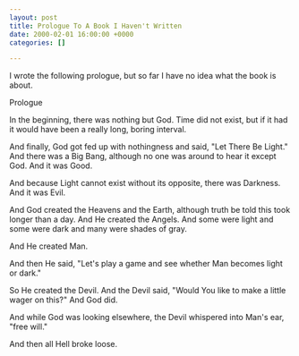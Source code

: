 ```yaml
---
layout: post
title: Prologue To A Book I Haven't Written
date: 2000-02-01 16:00:00 +0000
categories: []

---
```

I wrote the following prologue, but so far I have no idea what the book is about.

Prologue

In the beginning, there was nothing but God. Time did not exist, but if it had it would have been a really long, boring interval. 

And finally, God got fed up with nothingness and said, "Let There Be Light."  And there was a Big Bang, although no one was around to hear it except God. And it was Good.

And because Light cannot exist without its opposite, there was Darkness. And it was Evil.

And God created the Heavens and the Earth, although truth be told this took longer than a day. And He created the Angels. And some were light and some were dark and many were shades of gray.

And He created Man. 

And then He said, "Let's play a game and see whether Man becomes light or dark."

So He created the Devil. And the Devil said, "Would You like to make a little wager on this?" And God did.

And while God was looking elsewhere, the Devil whispered into Man's ear, "free will."

And then all Hell broke loose.